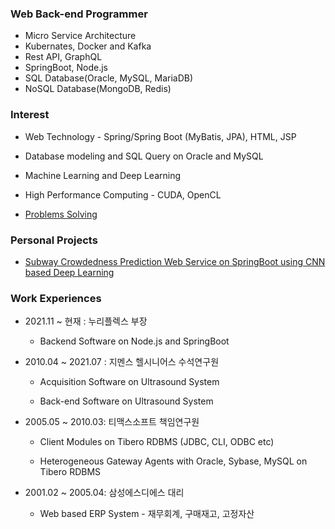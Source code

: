 ### Web Back-end Programmer
- Micro Service Architecture
- Kubernates, Docker and Kafka
- Rest API, GraphQL
- SpringBoot, Node.js
- SQL Database(Oracle, MySQL, MariaDB)
- NoSQL Database(MongoDB, Redis)

### Interest

- Web Technology - Spring/Spring Boot (MyBatis, JPA), HTML, JSP

- Database modeling and SQL Query on Oracle and MySQL

- Machine Learning and Deep Learning

- High Performance Computing - CUDA, OpenCL

- [Problems Solving](https://github.com/KyuSahm/problems-solving) 

  

### Personal Projects

- [Subway Crowdedness Prediction Web Service on SpringBoot using CNN based Deep Learning](https://github.com/KyuSahm/metro-codezero)



### Work Experiences

- 2021.11 ~ 현재 : 누리플렉스 부장 

  - Backend Software on Node.js and SpringBoot


- 2010.04 ~ 2021.07 : 지멘스 헬시니어스 수석연구원 

  - Acquisition Software on Ultrasound System

  - Back-end Software on Ultrasound System 

    

- 2005.05 ~ 2010.03: 티맥스소프트 책임연구원

  - Client Modules on Tibero RDBMS (JDBC, CLI, ODBC etc)

  - Heterogeneous Gateway Agents with Oracle, Sybase, MySQL on Tibero RDBMS

     

- 2001.02 ~ 2005.04: 삼성에스디에스 대리

  - Web based ERP System - 재무회계, 구매재고, 고정자산
